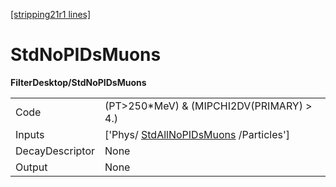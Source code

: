 [[stripping21r1 lines]](./stripping21r1-commonparticles)

# StdNoPIDsMuons

**FilterDesktop/StdNoPIDsMuons**

|                 |                                                                               |
|-----------------|-------------------------------------------------------------------------------|
| Code            | (PT\>250\*MeV) & (MIPCHI2DV(PRIMARY) \> 4.)                                   |
| Inputs          | ['Phys/ [StdAllNoPIDsMuons](./stripping21r1-stdallnopidsmuons) /Particles'] |
| DecayDescriptor | None                                                                          |
| Output          | None                                                                          |

